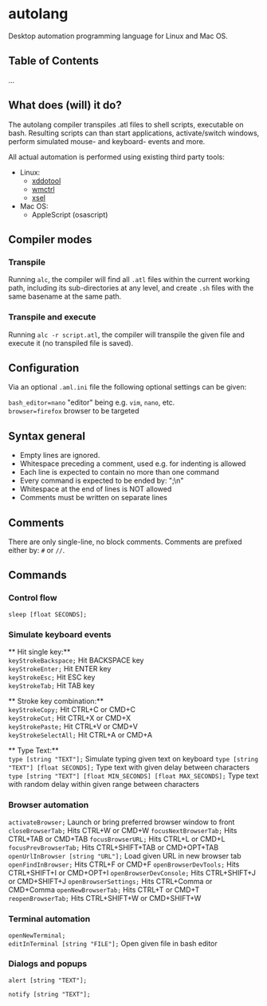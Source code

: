 autolang
========

Desktop automation programming language for Linux and Mac OS.

## Table of Contents

...

## What does (will) it do?

The autolang compiler transpiles .atl files to shell scripts, 
executable on bash.  Resulting scripts can than start applications, 
activate/switch windows, perform simulated mouse- and keyboard- events 
and more. 

All actual automation is performed using existing third party tools:

* Linux: 
  * [xddotool](http://manpages.ubuntu.com/manpages/trusty/man1/xdotool.1.html)
  * [wmctrl](http://tripie.sweb.cz/utils/wmctrl/)
  * [xsel](https://linux.die.net/man/1/xsel)
* Mac OS:
  * AppleScript (osascript)


## Compiler modes

### Transpile

Running ``alc``, the compiler will find all ``.atl`` files within the 
current working path, including its sub-directories at any level, and 
create ``.sh`` files with the same basename at the same path.

### Transpile and execute

Running ``alc -r script.atl``, the compiler will transpile the given 
file and execute it (no transpiled file is saved).


## Configuration

Via an optional ``.aml.ini`` file the following optional settings can be
given:

``bash_editor=nano`` "editor" being e.g. ``vim``, ``nano``, etc.  
``browser=firefox`` browser to be targeted  


## Syntax general

* Empty lines are ignored.
* Whitespace preceding a comment, used e.g. for indenting is allowed
* Each line is expected to contain no more than one command
* Every command is expected to be ended by: ";\n"
* Whitespace at the end of lines is NOT allowed
* Comments must be written on separate lines


## Comments

There are only single-line, no block comments.
Comments are prefixed either by: ``#`` or ``//``.


## Commands

### Control flow

``sleep [float SECONDS];``  


### Simulate keyboard events

** Hit single key:**  
``keyStrokeBackspace;`` Hit BACKSPACE key  
``keyStrokeEnter;`` Hit ENTER key  
``keyStrokeEsc;`` Hit ESC key  
``keyStrokeTab;`` Hit TAB key  

** Stroke key combination:**  
``keyStrokeCopy;`` Hit CTRL+C or CMD+C  
``keyStrokeCut;`` Hit CTRL+X or CMD+X  
``keyStrokePaste;`` Hit CTRL+V or CMD+V  
``keyStrokeSelectAll;`` Hit CTRL+A or CMD+A  

** Type Text:**  
``type [string "TEXT"];`` Simulate typing given text on keyboard
``type [string "TEXT"] [float SECONDS];`` Type text with given delay between characters
``type [string "TEXT"] [float MIN_SECONDS] [float MAX_SECONDS];`` Type text with random delay within given range between characters


### Browser automation

``activateBrowser;`` Launch or bring preferred browser window to front
``closeBrowserTab;`` Hits CTRL+W or CMD+W
``focusNextBrowserTab;`` Hits CTRL+TAB or CMD+TAB
``focusBrowserURL;`` Hits CTRL+L or CMD+L
``focusPrevBrowserTab;`` Hits CTRL+SHIFT+TAB or CMD+OPT+TAB
``openUrlInBrowser [string "URL"];`` Load given URL in new browser tab  
``openFindInBrowser;`` Hits CTRL+F or CMD+F
``openBrowserDevTools;`` Hits CTRL+SHIFT+I or CMD+OPT+I
``openBrowserDevConsole;`` Hits CTRL+SHIFT+J or CMD+SHIFT+J
``openBrowserSettings;`` Hits CTRL+Comma or CMD+Comma
``openNewBrowserTab;`` Hits CTRL+T or CMD+T
``reopenBrowserTab;`` Hits CTRL+SHIFT+W or CMD+SHIFT+W

### Terminal automation

``openNewTerminal;``  
``editInTerminal [string "FILE"];`` Open given file in bash editor



### Dialogs and popups

``alert [string "TEXT"];``

``notify [string "TEXT"];``
